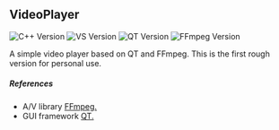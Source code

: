 ## VideoPlayer
![C++ Version](https://img.shields.io/badge/C++-14-blue)
![VS Version](https://img.shields.io/badge/VS-2019-blue)
![QT Version](https://img.shields.io/badge/QT-5.12.12-green)
![FFmpeg Version](https://img.shields.io/badge/FFmpeg--blue)

A simple video player based on QT and FFmpeg. This is the first rough version for personal use.


##### References

 - A/V library [FFmpeg.](https://ffmpeg.org/) <br/>
 - GUI framework [QT.](https://www.qt.io/)
